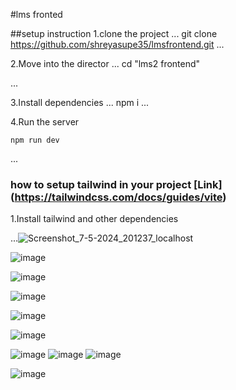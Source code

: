 #lms fronted

##setup instruction
1.clone the project
...
    git clone https://github.com/shreyasupe35/lmsfrontend.git
...

2.Move into the director
...
    cd  "lms2 frontend"

...

3.Install dependencies
...
    npm i
...

4.Run the server


    npm run dev
...


### how to setup tailwind in your project [Link] (https://tailwindcss.com/docs/guides/vite)

1.Install tailwind and other dependencies




...![Screenshot_7-5-2024_201237_localhost](https://github.com/shreyasupe35/lmsfrontend/assets/115993492/237427c0-865e-4ea0-9645-7ceb2fa3e4e0)

![image](https://github.com/shreyasupe35/lmsfrontend/assets/115993492/daaae792-3cfe-4a13-b2f2-f3fe62a51c93)

![image](https://github.com/shreyasupe35/lmsfrontend/assets/115993492/cdfe5ff4-d869-498d-8ef5-875accc05147)

![image](https://github.com/shreyasupe35/lmsfrontend/assets/115993492/94d29228-df1d-4521-ab84-005d5d10d9ad)

![image](https://github.com/shreyasupe35/lmsfrontend/assets/115993492/10f10961-91ac-4c17-b032-b3f2e4b43957)


![image](https://github.com/shreyasupe35/lmsfrontend/assets/115993492/02327161-535b-49bc-9c84-7ada27ceb46d)


![image](https://github.com/shreyasupe35/lmsfrontend/assets/115993492/109036bd-b8bf-4d92-bd4c-f8e3b9a0e54d)
![image](https://github.com/shreyasupe35/lmsfrontend/assets/115993492/c483c647-014c-4057-876e-5b22ac261159)
![image](https://github.com/shreyasupe35/lmsfrontend/assets/115993492/815f6618-45f5-470a-a36f-0b7329b6ab6b)


![image](https://github.com/shreyasupe35/lmsfrontend/assets/115993492/34464979-d46c-43fa-bd07-5cd3af940426)


